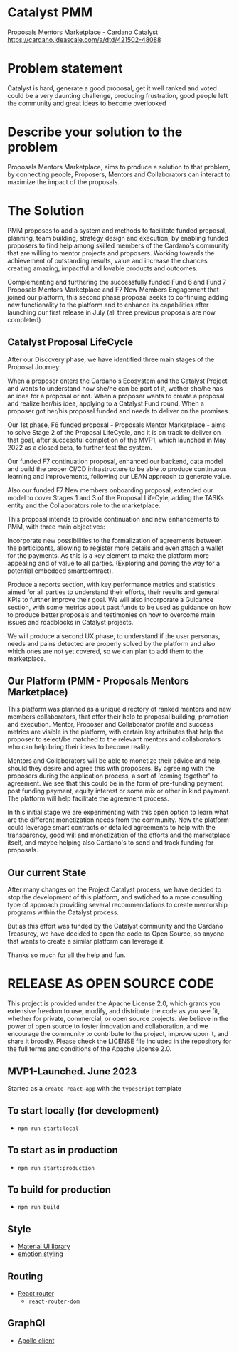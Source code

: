 # Catalyst PMM
Proposals Mentors Marketplace - Cardano Catalyst
https://cardano.ideascale.com/a/dtd/421502-48088

# Problem statement
Catalyst is hard, generate a good proposal, get it well ranked and voted could be a very daunting challenge, producing frustration, good people left the community and great ideas to become overlooked

# Describe your solution to the problem
Proposals Mentors Marketplace, aims to produce a solution to that problem, by connecting people, Proposers, Mentors and Collaborators can interact to maximize the impact of the proposals.


# The Solution

PMM proposes to add a system and methods to facilitate funded proposal, planning, team building, strategy design and execution, by enabling funded proposers to find help among skilled members of the Cardano's community that are willing to mentor projects and proposers. Working towards the achievement of outstanding results, value and increase the chances creating amazing, impactful and lovable products and outcomes.

Complementing and furthering the successfully funded Fund 6 and Fund 7 Proposals Mentors Marketplace and F7 New Members Engagement that joined our platform, this second phase proposal seeks to continuing adding new functionality to the platform and to enhance its capabilities after launching our first release in July (all three previous proposals are now completed)

## Catalyst Proposal LifeCycle

After our Discovery phase, we have identified three main stages of the Proposal Journey:

When a proposer enters the Cardano's Ecosystem and the Catalyst Project and wants to understand how she/he can be part of it, wether she/he has an idea for a proposal or not.
When a proposer wants to create a proposal and realize her/his idea, applying to a Catalyst Fund round.
When a proposer got her/his proposal funded and needs to deliver on the promises.

Our 1st phase, F6 funded proposal - Proposals Mentor Marketplace - aims to solve Stage 2 of the Proposal LifeCycle, and it is on track to deliver on that goal, after successful completion of the MVP1, which launched in May 2022 as a closed beta, to further test the system. 

Our funded F7 continuation proposal, enhanced our backend, data model and build the proper CI/CD infrastructure to be able to produce continuous learning and improvements, following our LEAN approach to generate value.


Also our funded F7 New members onboarding proposal, extended our model to cover Stages 1 and 3 of the Proposal LifeCyle, adding the TASKs entity and the Collaborators role to the marketplace.

This proposal intends to provide continuation and new enhancements to PMM, with three main objectives:

Incorporate new possibilities to the formalization of agreements between the participants, allowing to register more details and even attach a wallet for the payments. As this is a key element to make the platform more appealing and of value to all parties. (Exploring and paving the way for a potential embedded smartcontract).

Produce a reports section, with key performance metrics and statistics aimed for all parties to understand their efforts, their results and general KPIs to further improve their goal. We will also incorporate a Guidance section, with some metrics about past funds to be used as guidance on how to produce better proposals and testimonies on how to overcome main issues and roadblocks in Catalyst projects.

We will produce a second UX phase, to understand if the user personas, needs and pains detected are properly solved by the platform and also which ones are not yet covered, so we can plan to add them to the marketplace.

## Our Platform (PMM - Proposals Mentors Marketplace)

This platform was planned as a unique directory of ranked mentors and new members collaborators, that offer their help to proposal building, promotion and execution. Mentor, Proposer and Collaborator profile and success metrics are visible in the platform, with certain key attributes that help the proposer to select/be matched to the relevant mentors and collaborators who can help bring their ideas to become reality.

Mentors and Collaborators will be able to monetize their advice and help, should they desire and agree this with proposers. By agreeing with the proposers during the application process, a sort of 'coming together' to agreement. We see that this could be in the form of pre-funding payment, post funding payment, equity interest or some mix or other in kind payment. The platform will help facilitate the agreement process.

In this initial stage we are experimenting with this open option to learn what are the different monetization needs from the community. Now the platform could leverage smart contracts or detailed agreements to help with the transparency, good will and monetization of the efforts and the marketplace itself, and maybe helping also Cardano's to send and track funding for proposals.

## Our current State

After many changes on the Project Catalyst process, we have decided to stop the development of this platform, and swtiched to a more consulting type of approach providing several recommendations to create mentorship programs within the Catalyst process.

But as this effort was funded by the Catalyst community and the Cardano Treasurey, we have decided to open the code as Open Source, so anyone that wants to create a similar platform can leverage it.

Thanks so much for all the help and fun.

# RELEASE AS OPEN SOURCE CODE

This project is provided under the Apache License 2.0, which grants you extensive freedom to use, modify, and distribute the code as you see fit, whether for private, commercial, or open source projects. We believe in the power of open source to foster innovation and collaboration, and we encourage the community to contribute to the project, improve upon it, and share it broadly. Please check the LICENSE file included in the repository for the full terms and conditions of the Apache License 2.0.

## MVP1-Launched. June 2023

Started as a `create-react-app` with the `typescript` template

## To start locally (for development)

- `npm run start:local`

## To start as in production

- `npm run start:production`

## To build for production

- `npm run build`

## Style

- [Material UI library](https://mui.com)
- [emotion styling](https://mui.com/guides/interoperability/#emotion)

## Routing

- [React router](https://reactrouter.com/docs/en/v6)
  - `react-router-dom`

## GraphQl

- [Apollo client](https://www.apollographql.com/docs/react/)
